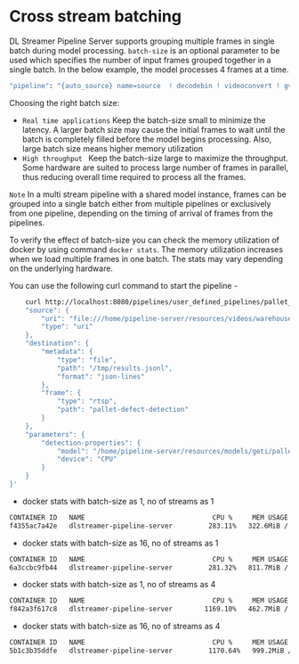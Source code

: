 # Cross stream batching

DL Streamer Pipeline Server supports grouping multiple frames in single batch during model processing. `batch-size` is an optional parameter to be used which specifies the number of input frames grouped together in a single batch. In the below example, the model processes 4 frames at a time.

```sh
"pipeline": "{auto_source} name=source  ! decodebin ! videoconvert ! gvadetect name=detection batch-size=4 model-instance-id=1 ! queue ! gvawatermark ! gvafpscounter ! gvametaconvert add-empty-results=true name=metaconvert ! gvametapublish name=destination ! appsink name=appsink",
```

Choosing the right batch size:

* `Real time applications`  Keep the batch-size small to minimize the latency. A larger batch size may cause the initial frames to wait until the batch is completely filled before the model begins processing. Also, large batch size means higher memory utilization
* `High throughput `  Keep the batch-size large to maximize the throughput. Some hardware are suited to process large number of frames in parallel, thus reducing overall time required to process all the frames.

`Note` In a multi stream pipeline with a shared model instance, frames can be grouped into a single batch either from multiple pipelines or exclusively from one pipeline, depending on the timing of arrival of frames from the pipelines.

To verify the effect of batch-size you can check the memory utilization of docker by using command `docker stats`. The memory utilization increases when we load multiple frames in one batch. The stats may vary depending on the underlying hardware. 

You can use the following curl command to start the pipeline - 
``` sh
    curl http://localhost:8080/pipelines/user_defined_pipelines/pallet_defect_detection -X POST -H 'Content-Type: application/json' -d '{
    "source": {
        "uri": "file:///home/pipeline-server/resources/videos/warehouse.avi",
        "type": "uri"
    },
    "destination": {
        "metadata": {
            "type": "file",
            "path": "/tmp/results.jsonl",
            "format": "json-lines"
        },
        "frame": {
            "type": "rtsp",
            "path": "pallet-defect-detection"
        }
    },
    "parameters": {
        "detection-properties": {
            "model": "/home/pipeline-server/resources/models/geti/pallet_defect_detection/deployment/Detection/model/model.xml",
            "device": "CPU"
        }
    }
}'
```

* docker stats with batch-size as 1, no of streams as 1
```sh
CONTAINER ID   NAME                                CPU %     MEM USAGE / LIMIT   MEM %     NET I/O           BLOCK I/O     PIDS
f4355ac7a42e   dlstreamer-pipeline-server         283.11%   322.6MiB / 31.18GiB   1.01%     42.8kB / 2.69kB   0B / 573kB    36
```

* docker stats with batch-size as 16, no of streams as 1
```sh
CONTAINER ID   NAME                                CPU %     MEM USAGE / LIMIT   MEM %     NET I/O           BLOCK I/O     PIDS
6a3ccbc9fb44   dlstreamer-pipeline-server         281.32%   811.7MiB / 31.18GiB   2.54%     42.5kB / 2.83kB   0B / 0B       37
```

* docker stats with batch-size as 1, no of streams as 4
```sh
CONTAINER ID   NAME                                CPU %     MEM USAGE / LIMIT   MEM %     NET I/O           BLOCK I/O     PIDS
f842a3f617c8   dlstreamer-pipeline-server        1169.10%   462.7MiB / 31.18GiB   1.45%     46.3kB / 4.18kB   0B / 352kB    55
```

* docker stats with batch-size as 16, no of streams as 4
```sh
CONTAINER ID   NAME                                CPU %     MEM USAGE / LIMIT   MEM %     NET I/O           BLOCK I/O     PIDS
5b1c3b35ddfe   dlstreamer-pipeline-server         1170.64%   999.2MiB / 31.18GiB   3.13%     45.4kB / 4.05kB   0B / 123kB    55
```